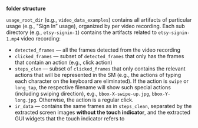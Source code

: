 **folder structure**

`usage_root_dir` (e.g., `video_data_examples`) contains all artifacts of particular usage (e.g., "Sign In” usage), organized by per video recording. Each sub directory (e.g., `etsy-signin-1`) contains the artifacts related to `etsy-signin-1.mp4` video recording:

- `detected_frames` — all the frames detected from the video recording
- `clicked_frames` — subset of `detected_frames` that only has the frames that contain an action (e.g., click action)
- `steps_clen` — subset of  `clicked_frames` that only contains the relevant actions that will be represented in the SM (e.g., the actions of typing each character on the keyboard are eliminated). If the action is `swipe` or `long_tap`, the respective filename will show such special actions (including swiping direction), e.g., `bbox-X-swipe-up.jpg`, `bbox-Y-long.jpg`. Otherwise, the action is a regular click.
- `ir_data` — contains the same frames as in `steps_clean`, separated by the extracted screen images **without the touch indicator**, and the extracted GUI widgets that the touch indicator refers to